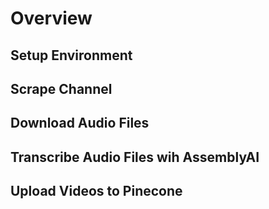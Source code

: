 # Overview

## Setup Environment

## Scrape Channel

## Download Audio Files

## Transcribe Audio Files wih AssemblyAI

## Upload Videos to Pinecone

